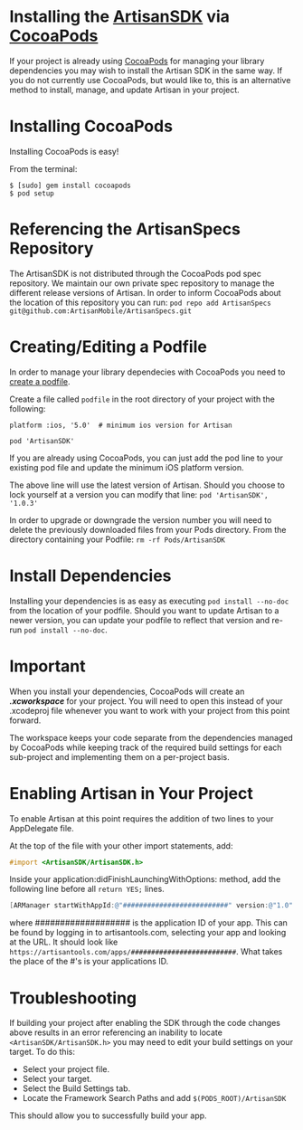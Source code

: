Installing the [ArtisanSDK](http://www.useartisan.com) via [CocoaPods](http://www.cocoapods.org)
=================

If your project is already using [CocoaPods](http://www.cocoapods.org) for managing your library dependencies you may wish to install the Artisan SDK in the same way. If you do not currently use CocoaPods, but would like to, this is an alternative method to install, manage, and update Artisan in your project.

Installing CocoaPods
=========
Installing CocoaPods is easy!

From the terminal:
```
$ [sudo] gem install cocoapods
$ pod setup
```

Referencing the ArtisanSpecs Repository
============
The ArtisanSDK is not distributed through the CocoaPods pod spec repository. We maintain our own private spec repository to manage the different release versions of Artisan. In order to inform CocoaPods about the location of this repository you can run: 
`pod repo add ArtisanSpecs git@github.com:ArtisanMobile/ArtisanSpecs.git`

Creating/Editing a Podfile
============
In order to manage your library dependecies with CocoaPods you need to [create a podfile](http://docs.cocoapods.org/podfile.html).

Create a file called `podfile` in the root directory of your project with the following:

```
platform :ios, '5.0'  # minimum ios version for Artisan

pod 'ArtisanSDK'
```

If you are already using CocoaPods, you can just add the pod line to your existing pod file and update the minimum iOS platform version.

The above line will use the latest version of Artisan. Should you choose to lock yourself at a version you can modify that line:
`pod 'ArtisanSDK', '1.0.3'`

In order to upgrade or downgrade the version number you will need to delete the previously downloaded files from your Pods directory. From the directory containing your Podfile:
`rm -rf Pods/ArtisanSDK`


Install Dependencies
============
Installing your dependencies is as easy as executing `pod install --no-doc` from the location of your podfile. Should you want to update Artisan to a newer version, you can update your podfile to reflect that version and re-run `pod install --no-doc`.

Important
=============
When you install your dependencies, CocoaPods will create an _**.xcworkspace**_ for your project. You will need to open this instead of your .xcodeproj file whenever you want to work with your project from this point forward. 

The workspace keeps your code separate from the dependencies managed by CocoaPods while keeping track of the required build settings for each sub-project and implementing them on a per-project basis.


Enabling Artisan in Your Project
=============
To enable Artisan at this point requires the addition of two lines to your AppDelegate file.

At the top of the file with your other import statements, add:
``` objective-c
#import <ArtisanSDK/ArtisanSDK.h>
```

Inside your application:didFinishLaunchingWithOptions: method, add the following line before all `return YES;` lines.
``` objective-c
[ARManager startWithAppId:@"##########################" version:@"1.0" options:nil];
```
where ################### is the application ID of your app. This can be found by logging in to artisantools.com, selecting your app and looking at the URL. It should look like `https://artisantools.com/apps/##########################`. What takes the place of the #'s is your applications ID.

Troubleshooting
==============
If building your project after enabling the SDK through the code changes above results in an error referencing an inability to locate `<ArtisanSDK/ArtisanSDK.h>` you may need to edit your build settings on your target. To do this:

* Select your project file.
* Select your target.
* Select the Build Settings tab.
* Locate the Framework Search Paths and add `$(PODS_ROOT)/ArtisanSDK`

This should allow you to successfully build your app.
